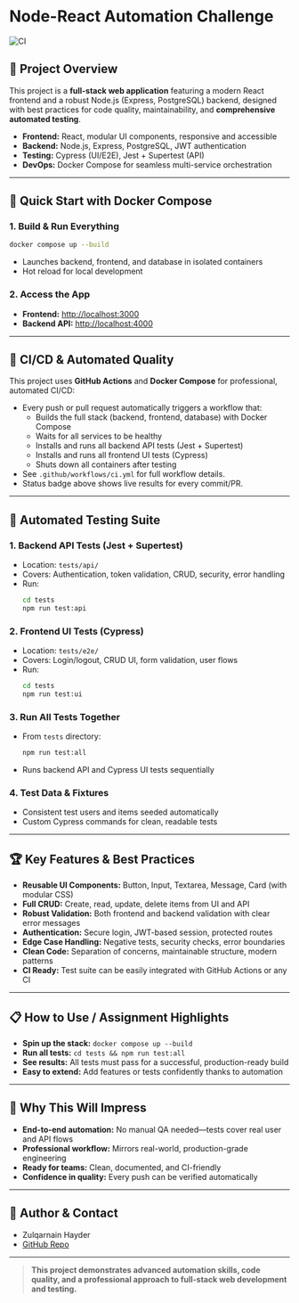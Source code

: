 # Node-React Automation Challenge

![CI](https://github.com/Zulqarnainhayder/node-react-automation-challange/actions/workflows/ci.yml/badge.svg)


## 🚀 Project Overview
This project is a **full-stack web application** featuring a modern React frontend and a robust Node.js (Express, PostgreSQL) backend, designed with best practices for code quality, maintainability, and **comprehensive automated testing**.

- **Frontend:** React, modular UI components, responsive and accessible
- **Backend:** Node.js, Express, PostgreSQL, JWT authentication
- **Testing:** Cypress (UI/E2E), Jest + Supertest (API)
- **DevOps:** Docker Compose for seamless multi-service orchestration

---

## 🐳 Quick Start with Docker Compose

### 1. Build & Run Everything
```sh
docker compose up --build
```
- Launches backend, frontend, and database in isolated containers
- Hot reload for local development

### 2. Access the App
- **Frontend:** [http://localhost:3000](http://localhost:3000)
- **Backend API:** [http://localhost:4000](http://localhost:4000)

---

## 🤖 CI/CD & Automated Quality

This project uses **GitHub Actions** and **Docker Compose** for professional, automated CI/CD:
- Every push or pull request automatically triggers a workflow that:
  - Builds the full stack (backend, frontend, database) with Docker Compose
  - Waits for all services to be healthy
  - Installs and runs all backend API tests (Jest + Supertest)
  - Installs and runs all frontend UI tests (Cypress)
  - Shuts down all containers after testing
- See `.github/workflows/ci.yml` for full workflow details.
- Status badge above shows live results for every commit/PR.

---

## 🧪 Automated Testing Suite

### 1. **Backend API Tests** (Jest + Supertest)
- Location: `tests/api/`
- Covers: Authentication, token validation, CRUD, security, error handling
- Run:
  ```sh
  cd tests
  npm run test:api
  ```

### 2. **Frontend UI Tests** (Cypress)
- Location: `tests/e2e/`
- Covers: Login/logout, CRUD UI, form validation, user flows
- Run:
  ```sh
  cd tests
  npm run test:ui
  ```

### 3. **Run All Tests Together**
- From `tests` directory:
  ```sh
  npm run test:all
  ```
- Runs backend API and Cypress UI tests sequentially

### 4. **Test Data & Fixtures**
- Consistent test users and items seeded automatically
- Custom Cypress commands for clean, readable tests

---

## 🏆 Key Features & Best Practices
- **Reusable UI Components:** Button, Input, Textarea, Message, Card (with modular CSS)
- **Full CRUD:** Create, read, update, delete items from UI and API
- **Robust Validation:** Both frontend and backend validation with clear error messages
- **Authentication:** Secure login, JWT-based session, protected routes
- **Edge Case Handling:** Negative tests, security checks, error boundaries
- **Clean Code:** Separation of concerns, maintainable structure, modern patterns
- **CI Ready:** Test suite can be easily integrated with GitHub Actions or any CI

---

## 📋 How to Use / Assignment Highlights
- **Spin up the stack:** `docker compose up --build`
- **Run all tests:** `cd tests && npm run test:all`
- **See results:** All tests must pass for a successful, production-ready build
- **Easy to extend:** Add features or tests confidently thanks to automation

---

## 🤩 Why This Will Impress
- **End-to-end automation:** No manual QA needed—tests cover real user and API flows
- **Professional workflow:** Mirrors real-world, production-grade engineering
- **Ready for teams:** Clean, documented, and CI-friendly
- **Confidence in quality:** Every push can be verified automatically

---

## 📄 Author & Contact
- Zulqarnain Hayder
- [GitHub Repo](https://github.com/Zulqarnainhayder/node-react-automation-challange)

---

> **This project demonstrates advanced automation skills, code quality, and a professional approach to full-stack web development and testing.**